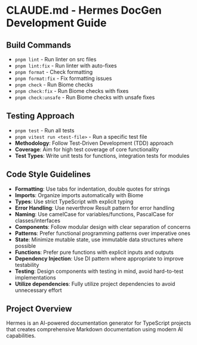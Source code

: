 # CLAUDE.md - Hermes DocGen Development Guide

## Build Commands
- `pnpm lint` - Run linter on src files
- `pnpm lint:fix` - Run linter with auto-fixes
- `pnpm format` - Check formatting
- `pnpm format:fix` - Fix formatting issues
- `pnpm check` - Run Biome checks
- `pnpm check:fix` - Run Biome checks with fixes
- `pnpm check:unsafe` - Run Biome checks with unsafe fixes

## Testing Approach
- `pnpm test` - Run all tests
- `pnpm vitest run <test-file>` - Run a specific test file
- **Methodology**: Follow Test-Driven Development (TDD) approach
- **Coverage**: Aim for high test coverage of core functionality
- **Test Types**: Write unit tests for functions, integration tests for modules

## Code Style Guidelines
- **Formatting**: Use tabs for indentation, double quotes for strings
- **Imports**: Organize imports automatically with Biome
- **Types**: Use strict TypeScript with explicit typing
- **Error Handling**: Use neverthrow Result pattern for error handling
- **Naming**: Use camelCase for variables/functions, PascalCase for classes/interfaces
- **Components**: Follow modular design with clear separation of concerns
- **Patterns**: Prefer functional programming patterns over imperative ones
- **State**: Minimize mutable state, use immutable data structures where possible
- **Functions**: Prefer pure functions with explicit inputs and outputs
- **Dependency Injection**: Use DI pattern where appropriate to improve testability
- **Testing**: Design components with testing in mind, avoid hard-to-test implementations
- **Utilize dependencies**: Fully utilize project dependencies to avoid unnecessary effort

## Project Overview
Hermes is an AI-powered documentation generator for TypeScript projects that creates comprehensive Markdown documentation using modern AI capabilities.
